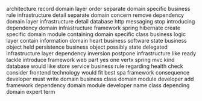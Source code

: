 architecture record domain layer order separate domain specific business rule infrastructure detail separate domain concern remove dependency domain layer infrastructure detail database http messaging stop introducing dependency domain infrastructure framework spring hibernate create specific domain module containing domain specific class business logic layer contain information domain heart business software state business object held persistence business object possibly state delegated infrastructure layer dependency inversion postpone infrastructure like ready tackle introduce framework web part yes one vertx spring mvc kind database would like store service business rule regarding health check consider frontend technology would fit best spa framework consequence developer must write domain business class domain module developer add framework dependency domain module developer name class depending domain expert term